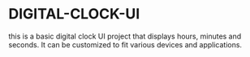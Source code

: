 # DIGITAL-CLOCK-UI
this is a basic digital clock UI project that displays hours, minutes and seconds. It can be customized to fit various devices and applications.
